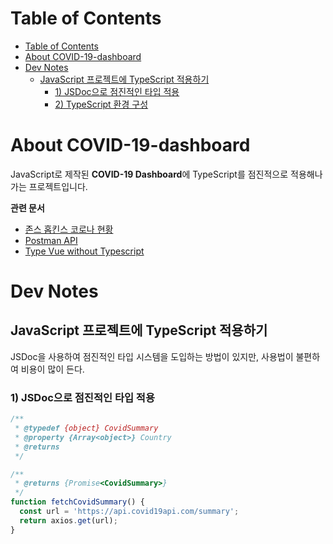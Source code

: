 # Table of Contents
- [Table of Contents](#table-of-contents)
- [About COVID-19-dashboard](#about-covid-19-dashboard)
- [Dev Notes](#dev-notes)
  - [JavaScript 프로젝트에 TypeScript 적용하기](#javascript-프로젝트에-typescript-적용하기)
    - [1) JSDoc으로 점진적인 타입 적용](#1-jsdoc으로-점진적인-타입-적용)
    - [2) TypeScript 환경 구성](#2-typescript-환경-구성)
# About COVID-19-dashboard
JavaScript로 제작된 **COVID-19 Dashboard**에 TypeScript를 점진적으로 적용해나가는 프로젝트입니다.

**관련 문서**

- [존스 홉킨스 코로나 현황](https://www.arcgis.com/apps/opsdashboard/index.html#/bda7594740fd40299423467b48e9ecf6)
- [Postman API](https://documenter.getpostman.com/view/10808728/SzS8rjbc?version=latest#27454960-ea1c-4b91-a0b6-0468bb4e6712)
- [Type Vue without Typescript](https://blog.usejournal.com/type-vue-without-typescript-b2b49210f0b)

# Dev Notes
## JavaScript 프로젝트에 TypeScript 적용하기
JSDoc을 사용하여 점진적인 타입 시스템을 도입하는 방법이 있지만, 사용법이 불편하여 비용이 많이 든다.
### 1) JSDoc으로 점진적인 타입 적용
```js
/**
 * @typedef {object} CovidSummary
 * @property {Array<object>} Country
 * @returns
 */

/**
 * @returns {Promise<CovidSummary>}
 */
function fetchCovidSummary() {
  const url = 'https://api.covid19api.com/summary';
  return axios.get(url);
}
```
